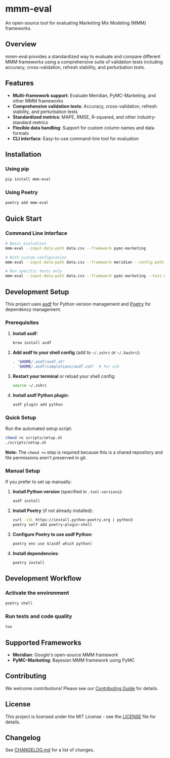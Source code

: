 # mmm-eval

An open-source tool for evaluating Marketing Mix Modeling (MMM) frameworks.

## Overview

mmm-eval provides a standardized way to evaluate and compare different MMM frameworks using a comprehensive suite of validation tests including accuracy, cross-validation, refresh stability, and perturbation tests.

## Features

- **Multi-framework support**: Evaluate Meridian, PyMC-Marketing, and other MMM frameworks
- **Comprehensive validation tests**: Accuracy, cross-validation, refresh stability, and perturbation tests
- **Standardized metrics**: MAPE, RMSE, R-squared, and other industry-standard metrics
- **Flexible data handling**: Support for custom column names and data formats
- **CLI interface**: Easy-to-use command-line tool for evaluation

## Installation

### Using pip

```bash
pip install mmm-eval
```

### Using Poetry

```bash
poetry add mmm-eval
```

## Quick Start

### Command Line Interface

```bash
# Basic evaluation
mmm-eval --input-data-path data.csv --framework pymc-marketing

# With custom configuration
mmm-eval --input-data-path data.csv --framework meridian --config-path config.json --output-path results/

# Run specific tests only
mmm-eval --input-data-path data.csv --framework pymc-marketing --test-names accuracy cross_validation
```


## Development Setup

This project uses [asdf](https://asdf-vm.com/) for Python version management and [Poetry](https://python-poetry.org/) for dependency management.

### Prerequisites

1. **Install asdf**:
   ```bash
   brew install asdf
   ```

2. **Add asdf to your shell config** (add to `~/.zshrc` or `~/.bashrc`):
   ```bash
   . "$HOME/.asdf/asdf.sh"
   . "$HOME/.asdf/completions/asdf.zsh"  # for zsh
   ```

3. **Restart your terminal** or reload your shell config:
   ```bash
   source ~/.zshrc
   ```

4. **Install asdf Python plugin**:
   ```bash
   asdf plugin add python
   ```

### Quick Setup

Run the automated setup script:

```bash
chmod +x scripts/setup.sh
./scripts/setup.sh
```

**Note:** The `chmod +x` step is required because this is a shared repository and file permissions aren't preserved in git.

### Manual Setup

If you prefer to set up manually:

1. **Install Python version** (specified in `.tool-versions`):
   ```bash
   asdf install
   ```

2. **Install Poetry** (if not already installed):
   ```bash
   curl -sSL https://install.python-poetry.org | python3 -
   poetry self add poetry-plugin-shell
   ```

3. **Configure Poetry to use asdf Python**:
   ```bash
   poetry env use $(asdf which python)
   ```

4. **Install dependencies**:
   ```bash
   poetry install
   ```

## Development Workflow

### Activate the environment

```bash
poetry shell
```

### Run tests and code quality

```bash
tox
```


## Supported Frameworks

- **Meridian**: Google's open-source MMM framework
- **PyMC-Marketing**: Bayesian MMM framework using PyMC

## Contributing

We welcome contributions! Please see our [Contributing Guide](CONTRIBUTING.md) for details.

## License

This project is licensed under the MIT License - see the [LICENSE](LICENSE) file for details.

## Changelog

See [CHANGELOG.md](CHANGELOG.md) for a list of changes.
